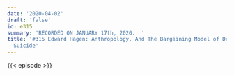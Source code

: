 ```yaml
---
date: '2020-04-02'
draft: 'false'
id: e315
summary: 'RECORDED ON JANUARY 17th, 2020.  '
title: '#315 Edward Hagen: Anthropology, And The Bargaining Model of Depression And
  Suicide'
---
```

{{< episode >}}
